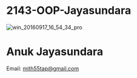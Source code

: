 # 2143-OOP-Jayasundara
![win_20160917_16_54_34_pro](https://scontent-dft4-2.xx.fbcdn.net/v/t1.0-9/11329843_645269158906176_6810875046932909452_n.jpg?oh=f405dc624c161e8a48a7839a29f01ffe&oe=587B9118)

# Anuk Jayasundara
Email: mith55tap@gmail.com
